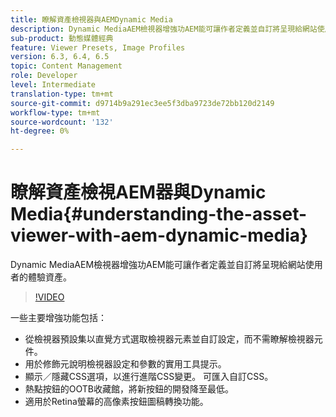 ```yaml
---
title: 瞭解資產檢視器與AEMDynamic Media
description: Dynamic MediaAEM檢視器增強功AEM能可讓作者定義並自訂將呈現給網站使用者的體驗資產。
sub-product: 動態媒體經典
feature: Viewer Presets, Image Profiles
version: 6.3, 6.4, 6.5
topic: Content Management
role: Developer
level: Intermediate
translation-type: tm+mt
source-git-commit: d9714b9a291ec3ee5f3dba9723de72bb120d2149
workflow-type: tm+mt
source-wordcount: '132'
ht-degree: 0%

---
```



# 瞭解資產檢視AEM器與Dynamic Media{#understanding-the-asset-viewer-with-aem-dynamic-media}

Dynamic MediaAEM檢視器增強功AEM能可讓作者定義並自訂將呈現給網站使用者的體驗資產。

>[!VIDEO](https://video.tv.adobe.com/v/17783/?quality=9&learn=on)

一些主要增強功能包括：

* 從檢視器預設集以直覺方式選取檢視器元素並自訂設定，而不需瞭解檢視器元件。
* 用於修飾元說明檢視器設定和參數的實用工具提示。
* 顯示／隱藏CSS選項，以進行進階CSS變更。 可匯入自訂CSS。
* 熱點按鈕的OOTB收藏館，將新按鈕的開發降至最低。
* 適用於Retina螢幕的高像素按鈕圖稿轉換功能。